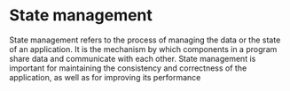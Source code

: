 # State management

State management refers to the process of managing the data or the state of an application. It is the mechanism by which components in a program share data and communicate with each other. State management is important for maintaining the consistency and correctness of the application, as well as for improving its performance
